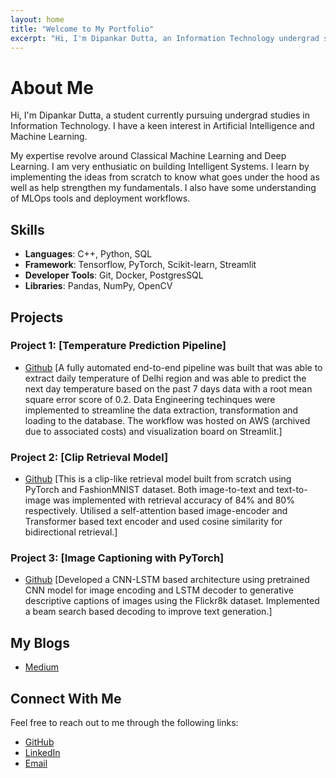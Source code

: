 ```yaml
---
layout: home
title: "Welcome to My Portfolio"
excerpt: "Hi, I'm Dipankar Dutta, an Information Technology undergrad student passionate about Machine Learning and Artificial Intelligence."
---
```


# About Me

Hi, I'm Dipankar Dutta, a student currently pursuing undergrad studies in Information Technology. I have a keen interest in Artificial Intelligence and Machine Learning.

My expertise revolve around Classical Machine Learning and Deep Learning. I am very enthusiatic on building Intelligent Systems. I learn by implementing the ideas from scratch to know what goes under the hood as well as help strengthen my fundamentals. I also have some understanding of MLOps tools and deployment workflows.

## Skills

- **Languages**: C++, Python, SQL
- **Framework**: Tensorflow, PyTorch, Scikit-learn, Streamlit
- **Developer Tools**: Git, Docker, PostgresSQL 
- **Libraries**: Pandas, NumPy, OpenCV

## Projects

### Project 1: [Temperature Prediction Pipeline]
- [Github](https://github.com/MrPotato-00/Temperature_pipeline/)
[A fully automated end-to-end pipeline was built that was able to extract daily temperature of Delhi region and was able to predict the next day temperature based on the past 7 days data with a root mean square error score of 0.2. Data Engineering techinques were implemented to streamline the data extraction, transformation and loading to the database. The workflow was hosted on AWS (archived due to associated costs) and visualization board on Streamlit.]

### Project 2: [Clip Retrieval Model]
- [Github](https://github.com/MrPotato-00/clip_from_scratch)
[This is a clip-like retrieval model built from scratch using PyTorch and FashionMNIST dataset. Both image-to-text and text-to-image was implemented with retrieval accuracy of 84% and 80% respectively. Utilised a self-attention based image-encoder and Transformer based text encoder and used cosine similarity for bidirectional retrieval.]

### Project 3: [Image Captioning with PyTorch]
- [Github](https://github.com/MrPotato-00/imagecaptioning)
[Developed a CNN-LSTM based architecture using pretrained CNN model for image encoding and LSTM decoder to generative descriptive captions of images using the Flickr8k dataset. Implemented a beam search based decoding to improve text generation.]

## My Blogs

- [Medium](https://medium.com/@dipankardutta399)

## Connect With Me

Feel free to reach out to me through the following links:
- [GitHub](https://github.com/MrPotato-00)
- [LinkedIn](https://www.linkedin.com/in/dipankar-dutta-889061242/)
- [Email](mailto:dipankardutta399@gmail.com)



